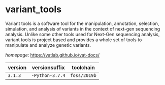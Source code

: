 # variant_tools

Variant tools is a software tool for the manipulation, annotation, selection, simulation, and  analysis of variants in the context of next-gen sequencing analysis. Unlike some other tools used for Next-Gen  sequencing analysis, variant tools is project based and provides a whole set of tools to manipulate and analyze  genetic variants.

*homepage*: <https://vatlab.github.io/vat-docs/>

version | versionsuffix | toolchain
--------|---------------|----------
``3.1.3`` | ``-Python-3.7.4`` | ``foss/2019b``
